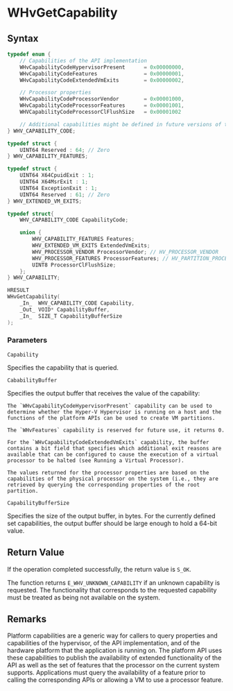 # WHvGetCapability

## Syntax
```C
typedef enum {
    // Capabilities of the API implementation
    WHvCapabilityCodeHypervisorPresent      = 0x00000000,
    WHvCapabilityCodeFeatures               = 0x00000001,
    WHvCapabilityCodeExtendedVmExits        = 0x00000002,

    // Processor properties
    WHvCapabilityCodeProcessorVendor        = 0x00001000,
    WHvCapabilityCodeProcessorFeatures      = 0x00001001,
    WHVCapabilityCodeProcessorClFlushSize   = 0x00001002

    // Additional capabilities might be defined in future versions of the API
} WHV_CAPABILITY_CODE;

typedef struct {
    UINT64 Reserved : 64; // Zero
} WHV_CAPABILITY_FEATURES;

typedef struct {
    UINT64 X64CpuidExit : 1;
    UINT64 X64MsrExit : 1;
    UINT64 ExceptionExit : 1;
    UINT64 Reserved : 61; // Zero
} WHV_EXTENDED_VM_EXITS;

typedef struct{
    WHV_CAPABILITY_CODE CapabilityCode;

    union {
        WHV_CAPABILITY_FEATURES Features;
        WHV_EXTENDED_VM_EXITS ExtendedVmExits;
        WHV_PROCESSOR_VENDOR ProcessorVendor; // HV_PROCESSOR_VENDOR
        WHV_PROCESSOR_FEATURES ProcessorFeatures; // HV_PARTITION_PROCESSOR_FEATURES
        UINT8 ProcessorClFlushSize;
    };
} WHV_CAPABILITY;

HRESULT
WHvGetCapability(
    _In_  WHV_CAPABILITY_CODE Capability,
    _Out_ VOID* CapabilityBuffer,
    _In_  SIZE_T CapabilityBufferSize
);
```

### Parameters

`Capability` 

Specifies the capability that is queried.

`CababilityBuffer` 

Specifies the output buffer that receives the value of the capability:

    The `WHvCapabilityCodeHypervisorPresent` capability can be used to determine whether the Hyper-V Hypervisor is running on a host and the functions of the platform APIs can be used to create VM partitions.

    The `WHvFeatures` capability is reserved for future use, it returns 0.

    For the `WHvCapabilityCodeExtendedVmExits` capability, the buffer contains a bit field that specifies which additional exit reasons are available that can be configured to cause the execution of a virtual processor to be halted (see Running a Virtual Processor).

    The values returned for the processor properties are based on the capabilities of the physical processor on the system (i.e., they are retrieved by querying the corresponding properties of the root partition.

`CapabilityBufferSize` 

Specifies the size of the output buffer, in bytes. For the currently defined set capabilities, the output buffer should be large enough to hold a 64-bit value. 

## Return Value
If the operation completed successfully, the return value is `S_OK`.

The function returns `E_WHV_UNKNOWN_CAPABILITY` if an unknown capability is requested. The functionality that corresponds to the requested capability must be treated as being not available on the system.

## Remarks
Platform capabilities are a generic way for callers to query properties and capabilities of the hypervisor, of the API implementation, and of the hardware platform that the application is running on. The platform API uses these capabilities to publish the availability of extended functionality of the API as well as the set of features that the processor on the current system supports. Applications must query the availability of a feature prior to calling the corresponding APIs or allowing a VM to use a processor feature.

